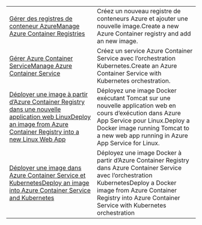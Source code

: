 |  |  |
|---------|---------|
| <span data-ttu-id="b1e6c-101">[Gérer des registres de conteneur Azure][1]</span><span class="sxs-lookup"><span data-stu-id="b1e6c-101">[Manage Azure Container Registries][1]</span></span> | <span data-ttu-id="b1e6c-102">Créez un nouveau registre de conteneurs Azure et ajouter une nouvelle image.</span><span class="sxs-lookup"><span data-stu-id="b1e6c-102">Create a new Azure Container registry and add an new image.</span></span> | 
| <span data-ttu-id="b1e6c-103">[Gérer Azure Container Service][2]</span><span class="sxs-lookup"><span data-stu-id="b1e6c-103">[Manage Azure Container Service][2]</span></span> | <span data-ttu-id="b1e6c-104">Créez un service Azure Container Service avec l’orchestration Kubernetes.</span><span class="sxs-lookup"><span data-stu-id="b1e6c-104">Create an Azure Container Service with Kubernetes orchestration.</span></span> | 
| <span data-ttu-id="b1e6c-105">[Déployer une image à partir d’Azure Container Registry dans une nouvelle application web Linux][3]</span><span class="sxs-lookup"><span data-stu-id="b1e6c-105">[Deploy an image from Azure Container Registry into a new Linux Web App][3]</span></span> | <span data-ttu-id="b1e6c-106">Déployez une image Docker exécutant Tomcat sur une nouvelle application web en cours d’exécution dans Azure App Service pour Linux.</span><span class="sxs-lookup"><span data-stu-id="b1e6c-106">Deploy a Docker image running Tomcat to a new web app running in Azure App Service for Linux.</span></span> | 
| <span data-ttu-id="b1e6c-107">[Déployer une image dans Azure Container Service et Kubernetes][4]</span><span class="sxs-lookup"><span data-stu-id="b1e6c-107">[Deploy an image into Azure Container Service and Kubernetes][4]</span></span> | <span data-ttu-id="b1e6c-108">Déployez une image Docker à partir d’Azure Container Registry dans Azure Container Service avec l’orchestration Kubernetes</span><span class="sxs-lookup"><span data-stu-id="b1e6c-108">Deploy a Docker image from Azure Container Registry into Azure Container Service with Kubernetes orchestration</span></span> |

[1]: https://azure.microsoft.com/resources/samples/acr-java-manage-azure-container-registry/
[2]: https://azure.microsoft.com/resources/samples/acs-java-manage-azure-container-service/
[3]: https://azure.microsoft.com/resources/samples/app-service-java-deploy-image-from-acr-to-linux/
[4]: https://azure.microsoft.com/resources/samples/aad-java-browse-graph-and-manage-roles/
